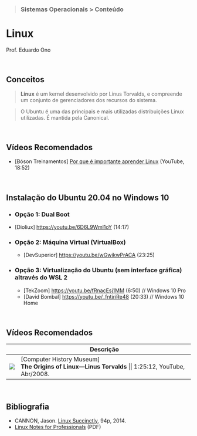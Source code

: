 > ### Sistemas Operacionais > Conteúdo

# Linux

Prof. Eduardo Ono

<br>

## Conceitos

> **Linux** é um kernel desenvolvido por Linus Torvalds, e compreende um conjunto de gerenciadores dos recursos do sistema.

> O Ubuntu é uma das principais e mais utilizadas distribuições Linux utilizadas. É mantida pela Canonical.

<br>

## Vídeos Recomendados

* [Bóson Treinamentos] [Por que é importante aprender Linux](https://www.youtube.com/watch?v=UsHiWIgxj2M) (YouTube, 18:52)

<br>

## Instalação do Ubuntu 20.04 no Windows 10

*  ### Opção 1: Dual Boot
  * [Dioliux] https://youtu.be/6D6L9Wml1oY (14:17)

* ### Opção 2: Máquina Virtual (VirtualBox)
  * [DevSuperior] https://youtu.be/wGwikwPrACA (23:25)

* ### Opção 3: Virtualização do Ubuntu (sem interface gráfica) altravés do WSL 2
  * [TekZoom] https://youtu.be/fRnacEsj1MM (6:50)  // Windows 10 Pro
  * [David Bombal] https://youtu.be/_fntjriRe48 (20:33)  // Windows 10 Home

<br>

## Vídeos Recomendados

|| Descrição |
| :-: | --- |
| [![](https://img.youtube.com/vi/WVTWCPoUt8w/default.jpg)](https://www.youtube.com/watch?v=WVTWCPoUt8w) | [Computer History Museum]<br>**The Origins of Linux—Linus Torvalds** \|\| 1:25:12, YouTube, Abr/2008.

<br>

## Bibliografia

* CANNON, Jason. [Linux Succinctly](https://www.syncfusion.com/ebooks/linux), 94p, 2014.
* [Linux Notes for Professionals](https://goalkicker.com/LinuxBook/) (PDF)
